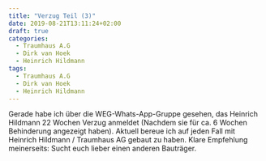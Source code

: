 ```yaml
---
title: "Verzug Teil (3)"
date: 2019-08-21T13:11:24+02:00
draft: true
categories:
  - Traumhaus A.G
  - Dirk van Hoek
  - Heinrich Hildmann
tags:
  - Traumhaus A.G
  - Dirk van Hoek
  - Heinrich Hildmann
---
```


Gerade habe ich über die WEG-Whats-App-Gruppe gesehen, das Heinrich Hildmann 22 Wochen Verzug anmeldet (Nachdem sie für ca. 6 Wochen Behinderung angezeigt haben). Aktuell bereue ich auf jeden Fall mit Heinrich Hildmann / Traumhaus AG gebaut zu haben. Klare Empfehlung meinerseits: Sucht euch lieber einen anderen Bauträger.
